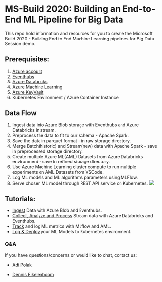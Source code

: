 
# MS-Build 2020: Building an End-to-End ML Pipeline for Big Data​

This repo hold information and resources for you to create the Microsoft Build 2020 - Building End to End Machine Learning pipelines for Big Data Session demo.


## Prerequisites:
1. [Azure account](https://azure.microsoft.com/en-us/free?WT.mc_id=build2020_ca-AML_presentation-adpolak)
2. [Eventhubs](https://docs.microsoft.com/en-us/azure/event-hubs/event-hubs-create?WT.mc_id=build2020_ca-AML_presentation-adpolak)
3. [Azure Databricks](https://docs.microsoft.com/en-us/azure/azure-databricks/quickstart-create-databricks-workspace-portal?WT.mc_id=build2020_ca-AML_presentation-adpolak)
4. [Azure Machine Learning](https://docs.microsoft.com/en-us/azure/machine-learning/tutorial-1st-experiment-sdk-setup?WT.mc_id=build2020_ca-AML_presentation-adpolak)
5. [Azure KeyVault](https://docs.microsoft.com/en-us/azure/key-vault/secrets/quick-create-portal?WT.mc_id=build2020_ca-AML_presentation-adpolak)
6. Kubernetes Environment / Azure Container Instance



## Data Flow
1. Ingest data into Azure Blob storage with Eventhubs and Azure Databricks in stream.
2. Preprocess the data to fit to our schema - Apache Spark.
3. Save the data in parquet format - in raw storage directory.
4. Merge Batch(historic) and Stream(new) data with Apache Spark - save in preprocessed storage directory.
5. Create multiple Azure ML(AML) Datasets from Azure Databricks environment - save in refined storage directory.
6. Use Azure Machine Learning cluster compute to run multiple experiments on AML Datasets from VSCode.
7. Log ML models and ML algorithms parameters using MLFlow.
8. Serve chosen ML model through REST API service on Kubernetes. 
![](/../ms-build-e2e-ml-bigdata/images/diagram.jpg)

## Tutorials:
* [Ingest]((https://dev.to/adipolak/simple-data-ingestion-tutorial-with-yahoo-finance-api-and-python-2m6e)) Data with Azure Blob and Eventhubs.
* [Collect, Analyze and Process](https://docs.microsoft.com/en-us/azure/azure-databricks/databricks-sentiment-analysis-cognitive-services?WT.mc_id=build2020_ca-AML_presentation-adpolak) Stream data with Azure Databricks and Eventhubs.
* [Track]((https://docs.microsoft.com/en-us/azure/machine-learning/how-to-use-mlflow?WT.mc_id=build2020_ca-AML_presentation-adpolak)) and log ML metrics with MLflow and AML.
* [Log & Deploy](https://docs.microsoft.com/en-us/azure/machine-learning/how-to-deploy-and-where?WT.mc_id=build2020_ca-AML_presentation-adpolak) your ML Models to Kubernetes environment.



### Q&A
If you have questions/concerns or would like to chat, contact us:

* [Adi Polak](https://twitter.com/AdiPolak)

* [Dennis Eikelenboom](https://www.linkedin.com/in/denniseikelenboom/)